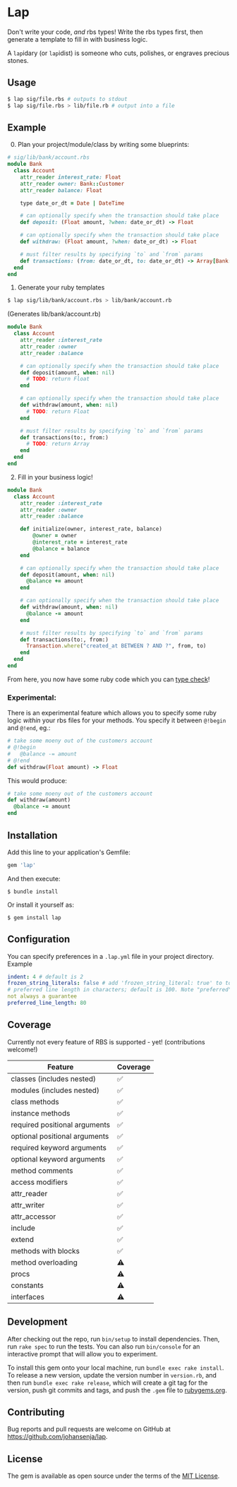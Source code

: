 # Lap

Don't write your code, *and* rbs types! Write the rbs types first, then generate a template to
fill in with business logic.

A `lap`idary (or `lap`idist) is someone who cuts, polishes, or engraves precious stones.

## Usage

```sh
$ lap sig/file.rbs # outputs to stdout
$ lap sig/file.rbs > lib/file.rb # output into a file
```

## Example

0. Plan your project/module/class by writing some blueprints:
```ruby
# sig/lib/bank/account.rbs
module Bank
  class Account
    attr_reader interest_rate: Float
    attr_reader owner: Bank::Customer
    attr_reader balance: Float

    type date_or_dt = Date | DateTime

    # can optionally specify when the transaction should take place
    def deposit: (Float amount, ?when: date_or_dt) -> Float

    # can optionally specify when the transaction should take place
    def withdraw: (Float amount, ?when: date_or_dt) -> Float

    # must filter results by specifying `to` and `from` params
    def transactions: (from: date_or_dt, to: date_or_dt) -> Array[Bank::Transaction]
  end
end
```

1. Generate your ruby templates

```sh
$ lap sig/lib/bank/account.rbs > lib/bank/account.rb
```

(Generates lib/bank/account.rb)
```ruby
module Bank
  class Account
    attr_reader :interest_rate
    attr_reader :owner
    attr_reader :balance

    # can optionally specify when the transaction should take place
    def deposit(amount, when: nil)
      # TODO: return Float
    end

    # can optionally specify when the transaction should take place
    def withdraw(amount, when: nil)
      # TODO: return Float
    end

    # must filter results by specifying `to` and `from` params
    def transactions(to:, from:)
      # TODO: return Array
    end
  end
end
```

2. Fill in your business logic!

```ruby
module Bank
  class Account
    attr_reader :interest_rate
    attr_reader :owner
    attr_reader :balance

    def initialize(owner, interest_rate, balance)
        @owner = owner
        @interest_rate = interest_rate
        @balance = balance
    end

    # can optionally specify when the transaction should take place
    def deposit(amount, when: nil)
      @balance += amount
    end

    # can optionally specify when the transaction should take place
    def withdraw(amount, when: nil)
      @balance -= amount
    end

    # must filter results by specifying `to` and `from` params
    def transactions(to:, from:)
      Transaction.where("created_at BETWEEN ? AND ?", from, to)
    end
  end
end
```

From here, you now have some ruby code which you can [type check](https://github.com/soutaro/steep)!

### Experimental:

There is an experimental feature which allows you to specify some ruby logic *within* your rbs files
for your methods. You specify it between `@!begin` and `@!end`, eg.:

```ruby
# take some moeny out of the customers account
# @!begin
#   @balance -= amount
# @!end
def withdraw(Float amount) -> Float
```
This would produce:

```ruby
# take some moeny out of the customers account
def withdraw(amount)
  @balance -= amount
end
```

## Installation

Add this line to your application's Gemfile:

```ruby
gem 'lap'
```

And then execute:

    $ bundle install

Or install it yourself as:

    $ gem install lap

## Configuration

You can specify preferences in a `.lap.yml` file in your project directory. Example

```yml
indent: 4 # default is 2
frozen_string_literals: false # add 'frozen_string_literal: true' to top of file; default is true
# preferred line length in characters; default is 100. Note "preferred" -
not always a guarantee
preferred_line_length: 80
```

## Coverage

Currently not every feature of RBS is supported - yet! (contributions
welcome!)

Feature|Coverage
---|---
classes (includes nested)|✅
modules (includes nested)|✅
class methods|✅
instance methods|✅
required positional arguments|✅
optional positional arguments|✅
required keyword arguments|✅
optional keyword arguments|✅
method comments|✅
access modifiers|✅
attr_reader|✅
attr_writer|✅
attr_accessor|✅
include|✅
extend|✅
methods with blocks|✅
method overloading|⚠️
procs|⚠️
constants|⚠️
interfaces|⚠️

## Development

After checking out the repo, run `bin/setup` to install dependencies. Then, run `rake spec` to run the tests. You can also run `bin/console` for an interactive prompt that will allow you to experiment.

To install this gem onto your local machine, run `bundle exec rake install`. To release a new version, update the version number in `version.rb`, and then run `bundle exec rake release`, which will create a git tag for the version, push git commits and tags, and push the `.gem` file to [rubygems.org](https://rubygems.org).

## Contributing

Bug reports and pull requests are welcome on GitHub at https://github.com/johansenja/lap.


## License

The gem is available as open source under the terms of the [MIT License](https://opensource.org/licenses/MIT).
